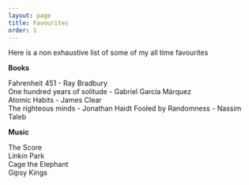 ```yaml
---
layout: page
title: Favourites
order: 1
---
```


Here is a non exhaustive list of some of my all time favourites

**Books**

Fahrenheit 451 - Ray Bradbury\
One hundred years of solitude - Gabriel García Márquez\
Atomic Habits - James Clear\
The righteous minds - Jonathan Haidt
Fooled by Randomness - Nassim Taleb

**Music**

The Score\
Linkin Park\
Cage the Elephant\
Gipsy Kings